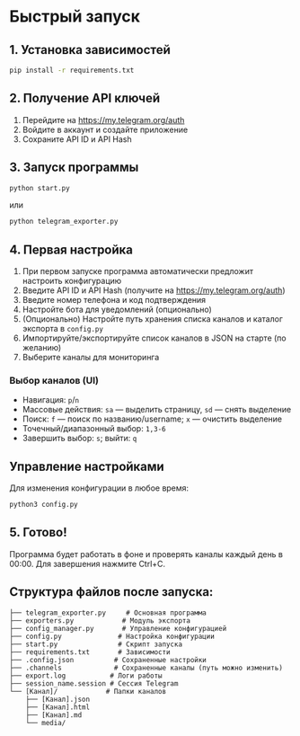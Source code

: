 # Быстрый запуск

## 1. Установка зависимостей
```bash
pip install -r requirements.txt
```

## 2. Получение API ключей
1. Перейдите на https://my.telegram.org/auth
2. Войдите в аккаунт и создайте приложение
3. Сохраните API ID и API Hash

## 3. Запуск программы
```bash
python start.py
```
или
```bash
python telegram_exporter.py
```

## 4. Первая настройка
1. При первом запуске программа автоматически предложит настроить конфигурацию
2. Введите API ID и API Hash (получите на https://my.telegram.org/auth)
3. Введите номер телефона и код подтверждения
4. Настройте бота для уведомлений (опционально)
5. (Опционально) Настройте путь хранения списка каналов и каталог экспорта в `config.py`
6. Импортируйте/экспортируйте список каналов в JSON на старте (по желанию)
7. Выберите каналы для мониторинга

### Выбор каналов (UI)
- Навигация: `p`/`n`
- Массовые действия: `sa` — выделить страницу, `sd` — снять выделение
- Поиск: `f` — поиск по названию/username; `x` — очистить выделение
- Точечный/диапазонный выбор: `1,3-6`
- Завершить выбор: `s`; выйти: `q`

## Управление настройками
Для изменения конфигурации в любое время:
```bash
python3 config.py
```

## 5. Готово!
Программа будет работать в фоне и проверять каналы каждый день в 00:00.
Для завершения нажмите Ctrl+C.

## Структура файлов после запуска:
```
├── telegram_exporter.py     # Основная программа
├── exporters.py            # Модуль экспорта
├── config_manager.py       # Управление конфигурацией
├── config.py              # Настройка конфигурации
├── start.py               # Скрипт запуска
├── requirements.txt       # Зависимости
├── .config.json          # Сохраненные настройки
├── .channels             # Сохраненные каналы (путь можно изменить)
├── export.log           # Логи работы
├── session_name.session # Сессия Telegram
└── [Канал]/            # Папки каналов
    ├── [Канал].json
    ├── [Канал].html
    ├── [Канал].md
    └── media/
```